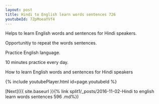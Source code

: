 ```yaml
---
layout: post
title: Hindi to English learn words sentences 726 
youtubeId: 7ZpMoeaYVf4
---
```

 
 
Helps to learn English words and sentences for Hindi speakers.

Opportunitiy to repeat the words sentences. 

Practice English language. 
 
10 minutes practice every day. 
 
How to learn English words and sentences for Hindi speakers 
 
{% include youtubePlayer.html id=page.youtubeId %}
 
 
[Next]({{ site.baseurl }}{% link  split1/_posts/2016-11-02-Hindi to english learn words sentences 596 .md%})
 
